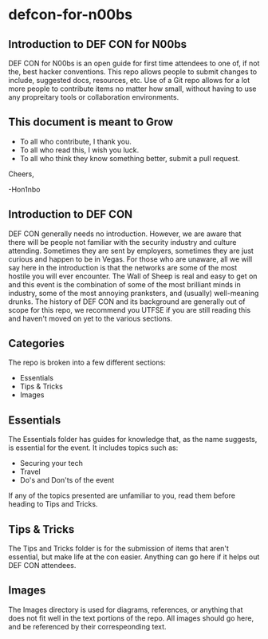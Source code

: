 # defcon-for-n00bs
## Introduction to DEF CON for N00bs
DEF CON for N00bs is an open guide for first time attendees to one of, if not the, best hacker conventions.
This repo allows people to submit changes to include, suggested docs, resources, etc. Use of a Git repo allows for a lot more people to contribute items no matter how small, without having to use any propreitary tools or collaboration environments.

## This document is meant to Grow

- To all who contribute, I thank you.
- To all who read this, I wish you luck.
- To all who think they know something better, submit a pull request.

Cheers,

-Hon1nbo

## Introduction to DEF CON
DEF CON generally needs no introduction. However, we are aware that there will be people not familiar with the security industry
and culture attending. Sometimes they are sent by employers, sometimes they are just curious and happen to be in Vegas. For
those who are unaware, all we will say here in the introduction is that the networks are some of the most hostile you will ever encounter.
The Wall of Sheep is real and easy to get on and this event is the combination of some of the most brilliant minds in industry, some of the most annoying pranksters, and (usually) well-meaning drunks.
The history of DEF CON and its background are generally out of scope for this repo, we recommend you UTFSE if you are still reading this and haven't moved on yet to the various sections.


## Categories
The repo is broken into a few different sections:
- Essentials
- Tips & Tricks
- Images

## Essentials
The Essentials folder has guides for knowledge that, as the name suggests, is essential for the event. It includes topics such as:

- Securing your tech
- Travel
- Do's and Don'ts of the event

If any of the topics presented are unfamiliar to you, read them before heading to Tips and Tricks.


## Tips & Tricks
The Tips and Tricks folder is for the submission of items that aren't essential, but make life at the con easier. Anything can go here if it helps out DEF CON attendees.

## Images
The Images directory is used for diagrams, references, or anything that does not fit well in the text portions of the repo. All images should go here, and be referenced by their correspeonding text.
